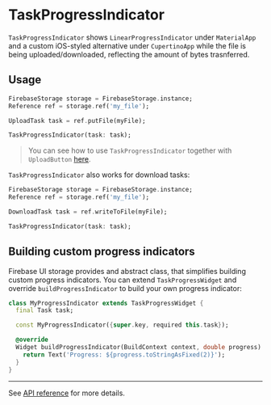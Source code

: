 # TaskProgressIndicator

`TaskProgressIndicator` shows `LinearProgressIndicator` under `MaterialApp` and a custom iOS-styled alternative under `CupertinoApp` while the file is being uploaded/downloaded, reflecting the amount of bytes trasnferred.

## Usage

```dart
FirebaseStorage storage = FirebaseStorage.instance;
Reference ref = storage.ref('my_file');

UploadTask task = ref.putFile(myFile);

TaskProgressIndicator(task: task);
```

> You can see how to use `TaskProgressIndicator` together with `UploadButton` [here](https://github.com/firebase/FirebaseUI-Flutter/tree/main/packages/firebase_ui_storage/doc/upload-button.md#showing-upload-progress).

`TaskProgressIndicator` also works for download tasks:

```dart
FirebaseStorage storage = FirebaseStorage.instance;
Reference ref = storage.ref('my_file');

DownloadTask task = ref.writeToFile(myFile);

TaskProgressIndicator(task: task);
```

## Building custom progress indicators

Firebase UI storage provides and abstract class, that simplifies building custom progress indicators. You can extend `TaskProgressWidget` and override `buildProgressIndicator` to build your own progress indicator:

```dart
class MyProgressIndicator extends TaskProgressWidget {
  final Task task;

  const MyProgressIndicator({super.key, required this.task});

  @override
  Widget buildProgressIndicator(BuildContext context, double progress) {
    return Text('Progress: ${progress.toStringAsFixed(2)}');
  }
}
```

---

See [API reference](https://pub.dev/documentation/firebase_ui_storage/latest/firebase_ui_storage/TaskProgressIndicator-class.html) for more details.

